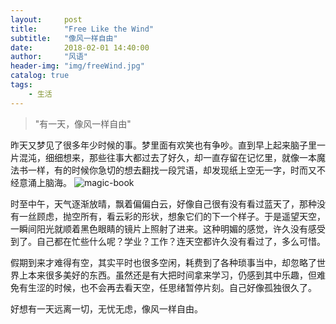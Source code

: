 ```yaml
---
layout:     post
title:      "Free Like the Wind"
subtitle:   "像风一样自由"
date:       2018-02-01 14:40:00
author:     "风语"
header-img: "img/freeWind.jpg"
catalog: true
tags:
    - 生活
---
```


>"有一天，像风一样自由"



昨天又梦见了很多年少时候的事。梦里面有欢笑也有争吵。直到早上起来脑子里一片混沌，细细想来，那些往事大都过去了好久，却一直存留在记忆里，就像一本魔法书一样，有的时候你急切的想去翻找一段咒语，却发现纸上空无一字，时而又不经意涌上脑海。
![magic-book](https://givemeablock.github.io/img/magic-book.jpg)


时至中午，天气逐渐放晴，飘着偏偏白云，好像自己很有没有看过蓝天了，那种没有一丝顾虑，抛空所有，看云彩的形状，想象它们的下一个样子。于是遥望天空，一瞬间阳光就顺着黑色眼睛的镜片上照射了进来。这种明媚的感觉，许久没有感受到了。自己都在忙些什么呢？学业？工作？连天空都许久没有看过了，多么可惜。


假期到来才难得有空，其实平时也很多空闲，耗费到了各种琐事当中，却忽略了世界上本来很多美好的东西。虽然还是有大把时间拿来学习，仍感到其中乐趣，但难免有生涩的时候，也不会再去看天空，任思绪暂停片刻。自己好像孤独很久了。


好想有一天远离一切，无忧无虑，像风一样自由。
